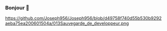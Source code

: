 ### Bonjour 👋

https://github.com/Joseph956/Joseph956/blob/d49758f740d55b530b9292aeba75ea200601504a/013Sauvegarde_de_developpeur.png
